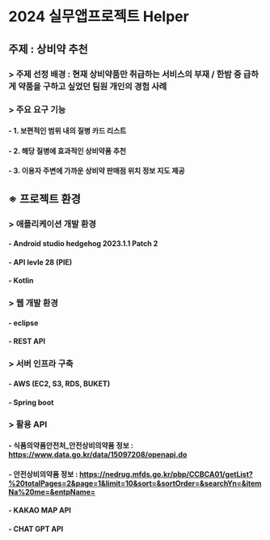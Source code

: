 # 2024 실무앱프로젝트 Helper
## 주제 : 상비약 추천
### > 주제 선정 배경 : 현재 상비약품만 취급하는 서비스의 부재 / 한밤 중 급하게 약품을 구하고 싶었던 팀원 개인의 경험 사례
### > 주요 요구 기능 
#### - 1. 보편적인 범위 내의 질병 카드 리스트
#### - 2. 해당 질병에 효과적인 상비약품 추천
#### - 3. 이용자 주변에 가까운 상비약 판매점 위치 정보 지도 제공

## ※ 프로젝트 환경
### > 애플리케이션 개발 환경
#### - Android studio hedgehog 2023.1.1 Patch 2
#### - API levle 28 (PIE)
#### - Kotlin

### > 웹 개발 환경
#### - eclipse
#### - REST API

### > 서버 인프라 구축
#### - AWS (EC2, S3, RDS, BUKET)
#### - Spring boot

### > 활용 API 
#### - 식품의약품안전처_안전상비의약품 정보 : https://www.data.go.kr/data/15097208/openapi.do
#### - 안전상비의약품 정보 : https://nedrug.mfds.go.kr/pbp/CCBCA01/getList?%20totalPages=2&page=1&limit=10&sort=&sortOrder=&searchYn=&itemNa%20me=&entpName=
#### - KAKAO MAP API
#### - CHAT GPT API
